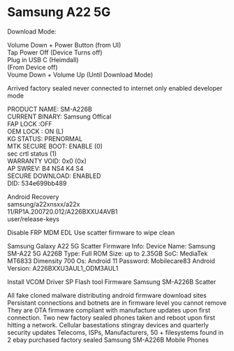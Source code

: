 # Samsung A22 5G
  
Download Mode:  
  
Volume Down + Power Button (from UI)  
Tap Power Off (Device Turns off)  
Plug in USB C (Heimdall)  
(From Device off)  
Voume Down + Volume Up (Until Download Mode)  
  
  
Arrived factory sealed never connected to internet only enabled developer mode  
  
PRODUCT NAME: SM-A226B  
CURRENT BINARY: Samsung Offical  
FAP LOCK :OFF  
OEM LOCK : ON (L)  
KG STATUS: PRENORMAL  
MTK SECURE BOOT: ENABLE (0)  
sec crtl status (1)  
WARRANTY VOID: 0x0 (0x)  
AP SWREV: B4 NS4 K4 S4  
SECURE DOWNLOAD: ENABLED  
DID: 534e699bb489  

Android Recovery  
samsung/a22xnsxx/a22x  
11/RP1A.200720.012/A226BXXU4AVB1  
user/release-keys  
  
Disable FRP MDM EDL
Use scatter firmware to wipe clean

Samsung Galaxy A22 5G  Scatter Firmware Info:
Device Name: Samsung SM-A22 5G A226B 
Type: Full ROM
Size: up to 2.35GB
SoC: MediaTek MT6833 Dimensity 700
Os: Android 11
Password: Mobilecare83
Android Version: A226BXXU3AUL1_ODM3AUL1

Install VCOM Driver
SP Flash tool
Firmware Samsung SM-A226B Scatter

All fake cloned malware distributing android firmware download sites
Persistant connections and botnets are in firmware level you cannot remove
They are OTA firmware compliant with manufacture updates upon first connection. 
Two new factory sealed phones taken and reboot upon first hitting a network.
Cellular basestations stingray devices and quarterly security updates
Telecoms, ISPs, Manufacturers, 50 + filesystems found in 2 ebay purchased
factory sealed Samsung SM-A226B Mobile Phones
